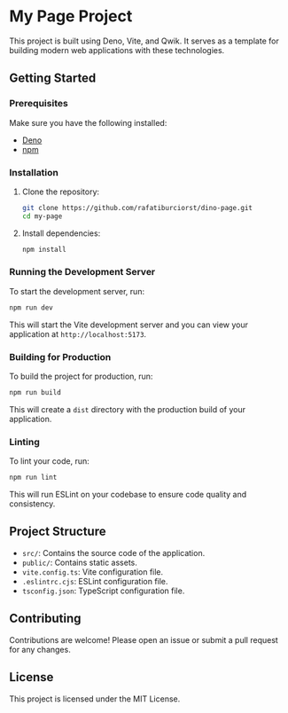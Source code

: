 # My Page Project

This project is built using Deno, Vite, and Qwik. It serves as a template for building modern web applications with these technologies.

## Getting Started

### Prerequisites

Make sure you have the following installed:

- [Deno](https://deno.land/)
- [npm](https://www.npmjs.com/)

### Installation

1. Clone the repository:

    ```sh
    git clone https://github.com/rafatiburciorst/dino-page.git
    cd my-page
    ```

2. Install dependencies:

    ```sh
    npm install
    ```

### Running the Development Server

To start the development server, run:

```sh
npm run dev
```

This will start the Vite development server and you can view your application at `http://localhost:5173`.

### Building for Production

To build the project for production, run:

```sh
npm run build
```

This will create a `dist` directory with the production build of your application.

### Linting

To lint your code, run:

```sh
npm run lint
```

This will run ESLint on your codebase to ensure code quality and consistency.

## Project Structure

- `src/`: Contains the source code of the application.
- `public/`: Contains static assets.
- `vite.config.ts`: Vite configuration file.
- `.eslintrc.cjs`: ESLint configuration file.
- `tsconfig.json`: TypeScript configuration file.

## Contributing

Contributions are welcome! Please open an issue or submit a pull request for any changes.

## License

This project is licensed under the MIT License.
